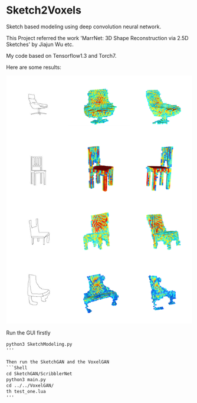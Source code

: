 # Sketch2Voxels
Sketch based modeling using deep convolution neural network.

This Project referred the work 'MarrNet: 3D Shape Reconstruction via 2.5D Sketches' by Jiajun Wu etc.

My code based on Tensorflow1.3 and Torch7.

Here are some results:


![](https://github.com/Jhonve/Sketch2Voxels/raw/master/Results/results.png)


Run the GUI firstly
```Shell
python3 SketchModeling.py
'''

Then run the SketchGAN and the VoxelGAN
```Shell
cd SketchGAN/ScribblerNet
python3 main.py
cd ../../VoxelGAN/
th test_one.lua
'''
